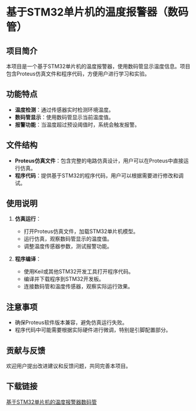 # 基于STM32单片机的温度报警器（数码管）

## 项目简介
本项目是一个基于STM32单片机的温度报警器，使用数码管显示温度信息。项目包含Proteus仿真文件和程序代码，方便用户进行学习和实验。

## 功能特点
- **温度检测**：通过传感器实时检测环境温度。
- **数码管显示**：使用数码管显示当前温度值。
- **报警功能**：当温度超过预设阈值时，系统会触发报警。

## 文件结构
- **Proteus仿真文件**：包含完整的电路仿真设计，用户可以在Proteus中直接运行仿真。
- **程序代码**：提供基于STM32的程序代码，用户可以根据需要进行修改和调试。

## 使用说明
1. **仿真运行**：
   - 打开Proteus仿真文件，加载STM32单片机模型。
   - 运行仿真，观察数码管显示的温度值。
   - 调整温度传感器参数，测试报警功能。

2. **程序编译**：
   - 使用Keil或其他STM32开发工具打开程序代码。
   - 编译并下载程序到STM32开发板。
   - 连接数码管和温度传感器，观察实际运行效果。

## 注意事项
- 确保Proteus软件版本兼容，避免仿真运行失败。
- 程序代码中可能需要根据实际硬件进行微调，特别是引脚配置部分。

## 贡献与反馈
欢迎用户提出改进建议和反馈问题，共同完善本项目。

## 下载链接

[基于STM32单片机的温度报警器数码管](https://pan.quark.cn/s/a3d317aa94f2)